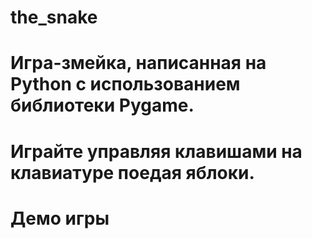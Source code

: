 # the_snake

# Игра-змейка, написанная на Python с использованием библиотеки Pygame.

# Играйте управляя клавишами на клавиатуре поедая яблоки.

# Демо игры

